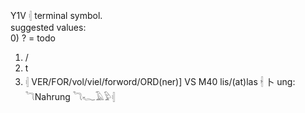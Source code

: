 Y1V  𓏜  terminal symbol.  
suggested values:  
0) ? = todo  
1) /  
2) t  
3) 𓏜 VER/FOR/vol/viel/forword/ORD(ner)] VS M40 lis/(at)las  𓇩 卜 ung: 𓆓Nahrung  𓆓𓆑𓄿𓅱𓏜  